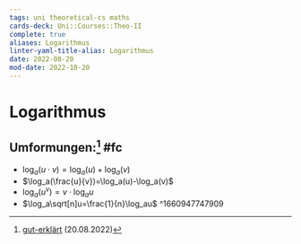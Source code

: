 ```yaml
---
tags: uni theoretical-cs maths
cards-deck: Uni::Courses::Theo-II
complete: true
aliases: Logarithmus
linter-yaml-title-alias: Logarithmus
date: 2022-08-20
mod-date: 2022-10-20
---
```


# Logarithmus

## Umformungen:[^1] #fc
- $\log_a(u\cdot v)=\log_a(u)+\log_a(v)$
- $\log_a(\frac{u}{v})=\log_a(u)-\log_a(v)$
- $\log_a(u^v)=v\cdot \log_a u$
- $\log_a\sqrt[n]u=\frac{1}{n}\log_au$
^1660947747909

[^1]:[gut-erklärt](https://www.gut-erklaert.de/mathematik/logarithmus-formeln-umformen.html) (20.08.2022)
